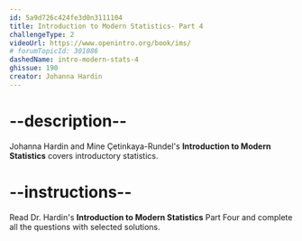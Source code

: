 ```yaml
---
id: 5a9d726c424fe3d0n3111104
title: Introduction to Modern Statistics- Part 4
challengeType: 2
videoUrl: https://www.openintro.org/book/ims/
# forumTopicId: 301086
dashedName: intro-modern-stats-4
ghissue: 190
creator: Johanna Hardin
---
```


# --description--

Johanna Hardin and Mine Çetinkaya-Rundel's __Introduction to Modern Statistics__ covers introductory statistics.

# --instructions--

Read Dr. Hardin's __Introduction to Modern Statistics__ Part Four and complete all the questions with selected solutions.